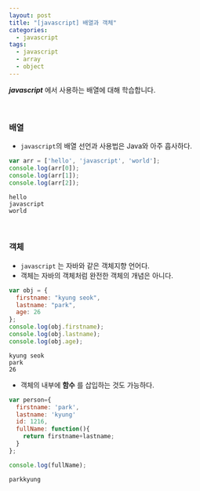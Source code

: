 ```yaml
---
layout: post
title: "[javascript] 배열과 객체"
categories:
  - javascript
tags:
  - javascript
  - array
  - object
---
```


***javascript*** 에서 사용하는 배열에 대해 학습합니다.

<br>

### 배열

- ```javascript```의 배열 선언과 사용법은 Java와 아주 흡사하다.


```javascript
var arr = ['hello', 'javascript', 'world'];
console.log(arr[0]);
console.log(arr[1]);
console.log(arr[2]);
```

```
hello
javascript
world
```


<br>


### 객체

- ```javascript```  는 자바와 같은 객체지향 언어다.
- 객체는 자바의 객체처럼 완전한 객체의 개념은 아니다.

```javascript
var obj = {
  firstname: "kyung seok",
  lastname: "park",
  age: 26
};
console.log(obj.firstname);
console.log(obj.lastname);
console.log(obj.age);
```

```
kyung seok
park
26
```

- 객체의 내부에 **함수** 를 삽입하는 것도 가능하다.

```javascript
var person={
  firstname: 'park',
  lastname: 'kyung'
  id: 1216,
  fullName: function(){
  	return firstname+lastname;
  }
};

console.log(fullName);
```
```
parkkyung
```
